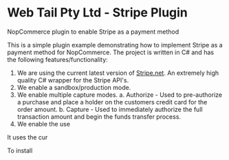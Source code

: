 # Web Tail Pty Ltd - Stripe Plugin
 NopCommerce plugin to enable Stripe as a payment method
 
This is a simple plugin example demonstrating how to implement Stripe as a payment method for NopCommerce. The project is written in C# and has the following features/functionality:

 1. We are using the current latest version of [Stripe.net](https://github.com/stripe/stripe-dotnet). An extremely high quality C# wrapper for the Stripe API's.
 2. We enable a sandbox/production mode.
 3. We enable multiple capture modes.
	 a. Authorize - Used to pre-authorize a purchase and place a holder on the customers credit card for the order amount.
	 b. Capture - Used to immediately authorize the full transaction amount and begin the funds transfer process.
 4. We enable the use 

It uses the cur
 
 To install 
